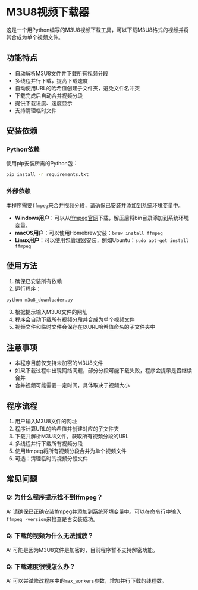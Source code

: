 # M3U8视频下载器

这是一个用Python编写的M3U8视频下载工具，可以下载M3U8格式的视频并将其合成为单个视频文件。

## 功能特点

- 自动解析M3U8文件并下载所有视频分段
- 多线程并行下载，提高下载速度
- 自动使用URL的哈希值创建子文件夹，避免文件名冲突
- 下载完成后自动合并视频分段
- 提供下载进度、速度显示
- 支持清理临时文件

## 安装依赖

### Python依赖

使用pip安装所需的Python包：

```bash
pip install -r requirements.txt
```

### 外部依赖

本程序需要`ffmpeg`来合并视频分段，请确保已安装并添加到系统环境变量中。

- **Windows用户**：可以从[ffmpeg官网](https://ffmpeg.org/download.html)下载，解压后将bin目录添加到系统环境变量。
- **macOS用户**：可以使用Homebrew安装：`brew install ffmpeg`
- **Linux用户**：可以使用包管理器安装，例如Ubuntu：`sudo apt-get install ffmpeg`

## 使用方法

1. 确保已安装所有依赖
2. 运行程序：

```bash
python m3u8_downloader.py
```
3. 根据提示输入M3U8文件的网址
4. 程序会自动下载所有视频分段并合成为单个视频文件
5. 视频文件和临时文件会保存在以URL哈希值命名的子文件夹中

## 注意事项

- 本程序目前仅支持未加密的M3U8文件
- 如果下载过程中出现网络问题，部分分段可能下载失败，程序会提示是否继续合并
- 合并视频可能需要一定时间，具体取决于视频大小

## 程序流程

1. 用户输入M3U8文件的网址
2. 程序计算URL的哈希值并创建对应的子文件夹
3. 下载并解析M3U8文件，获取所有视频分段的URL
4. 多线程并行下载所有视频分段
5. 使用ffmpeg将所有视频分段合并为单个视频文件
6. 可选：清理临时的视频分段文件

## 常见问题

### Q: 为什么程序提示找不到ffmpeg？
A: 请确保已正确安装ffmpeg并添加到系统环境变量中。可以在命令行中输入`ffmpeg -version`来检查是否安装成功。

### Q: 下载的视频为什么无法播放？
A: 可能是因为M3U8文件是加密的，目前程序暂不支持解密功能。

### Q: 下载速度很慢怎么办？
A: 可以尝试修改程序中的`max_workers`参数，增加并行下载的线程数。